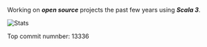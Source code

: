 Working on ***open source*** projects the past few years using ***Scala 3***.

![Stats](https://github-readme-stats.vercel.app/api?username=objektwerks&show_icons=true&hide_border=true&rank_icon=percentile)

Top commit numnber: 13336
